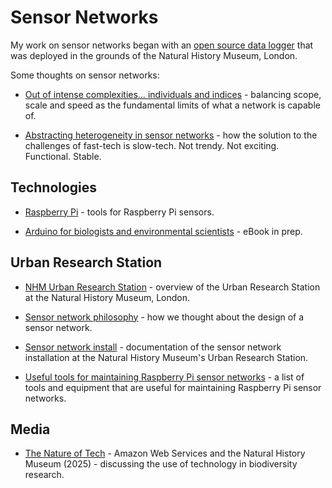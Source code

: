# Sensor Networks

My work on sensor networks began with an [open source data logger](https://doi.org/10.3897/BDJ.2.e1059) that was deployed in the grounds of the Natural History Museum, London.

Some thoughts on sensor networks:

- [Out of intense complexities… individuals and indices](https://medium.ebaker.me.uk/out-of-intense-complexities-individuals-and-indices-46df4e962c9b) - balancing scope, scale and speed as the fundamental limits of what a network is capable of.

- [Abstracting heterogeneity in sensor networks](https://medium.ebaker.me.uk/sensor-networks-1-abstracting-heterogeneity-319c0c41c9fa) - how the solution to the challenges of fast-tech is slow-tech. Not trendy. Not exciting. Functional. Stable.

## Technologies

- [Raspberry Pi](/raspberrypi) - tools for Raspberry Pi sensors.

- [Arduino for biologists and environmental scientists](https://arduino.wildlife.systems) - eBook in prep.

## Urban Research Station

- [NHM Urban Research Station](/urban-research-station) - overview of the Urban Research Station at the Natural History Museum, London.

- [Sensor network philosophy](/notes/sensor-network-philosophy) - how we thought about the design of a sensor network.

- [Sensor network install](/notes/sensor-network-install) - documentation of the sensor network installation at the Natural History Museum's Urban Research Station.

- [Useful tools for maintaining Raspberry Pi sensor networks](/notes/raspberry-pi-tools) - a list of tools and equipment that are useful for maintaining Raspberry Pi sensor networks.

## Media

- [The Nature of Tech](https://aws.amazon.com/uki/cloud-services/sustainability-aws-and-nhm/) - Amazon Web Services and the Natural History Museum (2025) - discussing the use of technology in biodiversity research.
